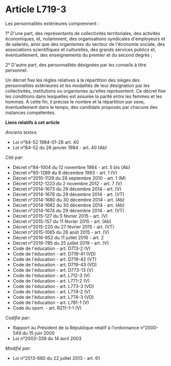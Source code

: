 # Article L719-3

Les personnalités extérieures comprennent :

1° D'une part, des représentants de collectivités territoriales, des activités économiques, et, notamment, des organisations
syndicales d'employeurs et de salariés, ainsi que des organismes du secteur de l'économie sociale, des associations
scientifiques et culturelles, des grands services publics et, éventuellement, des enseignements du premier et du second
degrés ;

2° D'autre part, des personnalités désignées par les conseils à titre personnel.

Un décret fixe les règles relatives à la répartition des sièges des personnalités extérieures et les modalités de leur
désignation par les collectivités, institutions ou organismes qu'elles représentent.  Ce décret fixe les conditions dans
lesquelles est assurée la parité entre les femmes et les hommes. A cette fin, il précise le nombre et la répartition par
sexe, éventuellement dans le temps, des candidats proposés par chacune des instances compétentes.

**Liens relatifs à cet article**

_Anciens textes_:

  - Loi n°84-52 1984-01-26 art. 40
  - Loi n°84-52 du 26 janvier 1984 - art. 40 (Ab)

_Cité par_:

  - Décret n°84-1004 du 12 novembre 1984 - art. 5 bis (Ab)
  - Décret n°93-1289 du 8 décembre 1993 - art. 1 (V)
  - Décret n°2010-1129 du 28 septembre 2010 - art. 1 (M)
  - Décret n°2012-1223 du 2 novembre 2012 - art. 7 (V)
  - Décret n°2014-1673 du 29 décembre 2014 - art. (V)
  - Décret n°2014-1676 du 29 décembre 2014 - art. (VT)
  - Décret n°2014-1680 du 30 décembre 2014 - art. (Ab)
  - Décret n°2014-1682 du 30 décembre 2014 - art. (Ab)
  - Décret n°2014-1674 du 29 décembre 2014 - art. (VT)
  - Décret n°2015-127 du 5 février 2015 - art. (V)
  - Décret n°2015-157 du 11 février 2015 - art. (Ab)
  - Décret n°2015-220 du 27 février 2015 - art. (VT)
  - Décret n°2015-1065 du 26 août 2015 - art. (V)
  - Décret n°2016-952 du 11 juillet 2016 - art. 2
  - Décret n°2019-785 du 25 juillet 2019 - art. (V)
  - Code de l'éducation - art. D713-2 (V)
  - Code de l'éducation - art. D719-41 (VD)
  - Code de l'éducation - art. D719-42 (VT)
  - Code de l'éducation - art. D719-43 (VD)
  - Code de l'éducation - art. D773-13 (V)
  - Code de l'éducation - art. L712-3 (V)
  - Code de l'éducation - art. L771-2 (V)
  - Code de l'éducation - art. L773-3 (VD)
  - Code de l'éducation - art. L774-2 (V)
  - Code de l'éducation - art. L774-3 (VD)
  - Code de l'éducation - art. L781-1 (V)
  - Code du sport. - art. R211-1-1 (V)

_Codifié par_:

  - Rapport au Président de la République relatif à l'ordonnance n°2000-549 du 15 juin 2000
  - Loi n°2003-339 du 14 avril 2003

_Modifié par_:

  - Loi n°2013-660 du 22 juillet 2013 - art. 61
